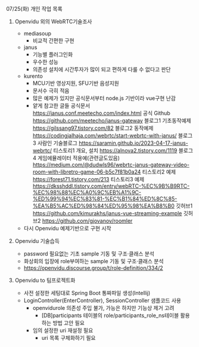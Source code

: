 07/25(화) 개인 작업 목록

1. Openvidu 외의 WebRTC기술조사
    - mediasoup
        - 비교적 간편한 구현
    - janus
        - 기능별 플러그인화
        - 우수한 성능
        - 의존성 설치에 시간투자가 많이 되고 편하게 다룰 수 없다고 판단
    - kurento
        - MCU기반 영상지원, SFU기반 음성지원
        - 문서수 극히 적음
        - 많은 예제가 있지만 공식문서부터 node.js 기반이라 vue구현 난감
        - 얕게 참고한 글들
공식문서 https://janus.conf.meetecho.com/index.html
공식 Github https://github.com/meetecho/janus-gateway
블로그1 기초동작예제 https://gilssang97.tistory.com/82
블로그2 동작예제 https://codingjalhaja.com/webrtc/start-webrtc-with-janus/
블로그3 사람인 기술블로그
https://saramin.github.io/2023-04-17-janus-webrtc/
티스토리1 개요, 설치 https://alnova2.tistory.com/1119
블로그 4 게임에뮬레이터 적용예(관련글도있음) https://medium.com/@dudwls96/webrtc-janus-gateway-video-room-with-libretro-game-06-b5c7f81b0a24
티스토리2 예제 https://forest71.tistory.com/213
티스토리3 예제 https://dksshddl.tistory.com/entry/webRTC-%EC%9B%B9RTC-%EC%98%88%EC%A0%9C%EB%A1%9C-%ED%99%94%EC%83%81-%EC%B1%84%ED%8C%85-%EA%B5%AC%ED%98%84%ED%95%98%EA%B8%B0
깃허브1 https://github.com/kimurakhs/janus-vue-streaming-example
깃허브2 https://github.com/gjovanov/roomler 
    - 다시 Openvidu 예제기반으로 구현 시작



2. Openvidu 기술습득
    - password 필요없는 기초 sample 기동 및 구조·클래스 분석
    - 화상회의 입장에 role부여하는 sample 기동 및 구조·클래스 분석
    - https://openvidu.discourse.group/t/role-definition/334/2

3. Openvidu to 팀프로젝트화
    - 사전 설정한 세팅대로 Spring Boot 통짜파일 생성(Intellij)
    - LoginController(EnterController), SessionController 샘플코드 사용
        - openvidurole 의존성 주입 불가, 가능은 하지만 기능상 제거 고려
            - [DB]participants 테이블의 role/participants_role_ns테이블 활용하는 방법 고안 필요
        - 임의 설정한 uri 재설정 필요
            - uri 목록 구체화하기 필요
